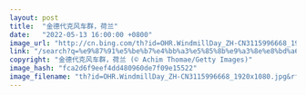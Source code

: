 ```yaml
---
layout: post
title:  "金德代克风车群，荷兰"
date:   "2022-05-13 16:00:00 +0800"
image_url: "http://cn.bing.com/th?id=OHR.WindmillDay_ZH-CN3115996668_1920x1080.jpg&rf=LaDigue_1920x1080.jpg&pid=hp"
link: "/search?q=%e9%87%91%e5%be%b7%e4%bb%a3%e5%85%8b%e9%a3%8e%e8%bd%a6%e7%be%a4&form=hpcapt&mkt=zh-cn"
copyright: "金德代克风车群，荷兰 (© Achim Thomae/Getty Images)"
image_hash: "fca2d6f9eef4dd480960de7f09e15522"
image_filename: "th?id=OHR.WindmillDay_ZH-CN3115996668_1920x1080.jpg&rf=LaDigue_1920x1080.jpg&pid=hp"
---
```

